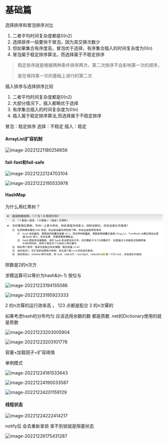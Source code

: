 #  基础篇

选择排序和冒泡排序对比

1. 二者平均时间复杂度都是0(n2)
2. 选择排序一般要快于冒泡，因为其交换次数少
3. 但如果集合有序度高，冒泡优于选择，有序集合插入的时间复杂度为0(n)
4. 冒泡属于稳定排序算法，而选择属于不稳定排序

> 稳定排序就是根据两种条件排序两次，第二次排序不会影响第一次的顺序，
>
> 是在保持第一次的基础上进行的第二次

插入排序与选择排序比较
1. 二者平均时间复杂度都是0(n2)
2. 大部分情况下，插入都略优于选择
3. 有序集合插入的时间复杂度为0(n)
4. 插入属于稳定排序算法,而选择属于不稳定排序

冒泡：稳定排序
选择：不稳定
插入：稳定

#### ArrayList扩容机制

![image-20221221180256656](http://bijioss.donggei.top/image-20221221180256656.png)

#### fail-fast和fail-safe

![image-20221222124703104](http://bijioss.donggei.top/image-20221222124703104.png)

![image-20221222195533978](http://bijioss.donggei.top/image-20221222195533978.png)

 #### HashMap

为什么用红黑树？

 ![image-20221223181344137](upload/image-20221223181344137.png)

除数是2的n次方

求模运算可以等价为hash&(n-1)           按位与

![image-20221223194155086](http://bijioss.donggei.top/image-20221223194155086.png)

![image-20221223195923333](http://bijioss.donggei.top/image-20221223195923333.png)

 2 的n次幂的运行效率高 。 123 点都是配合 2 的n次幂的

如果考虑hash的分布均匀 应该选用余数的数 都是质数   .net的Dictionary使用的就是质数

![image-20221223203005904](http://bijioss.donggei.top/image-20221223203005904.png)

![image-20221223203101778](http://bijioss.donggei.top/image-20221223203101778.png)

容量×加载因子=扩容阈值

单例模式

![image-20221224181533643](http://bijioss.donggei.top/image-20221224181533643.png)

![image-20221224190033587](http://bijioss.donggei.top/image-20221224190033587.png)

![image-20221224201159129](http://bijioss.donggei.top/image-20221224201159129.png)

#### 线程状态

![image-20221224222414217](http://bijioss.donggei.top/image-20221224222414217.png)

notify后 会去重新拿锁 拿不到锁就是阻塞状态

![image-20221226175431287](http://bijioss.donggei.top/image-20221226175431287.png)


